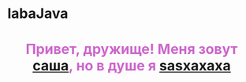 # labaJava
<h1 align="center" style="color: #cd66cc">Привет, дружище! Меня зовут <a href="https://vk.com/sasxaxaxa" target="_blank">саша</a>, но в душе я <a href="https://t.me/sasxaxaxa" target="_blank">sasxaxaxa</a></h1>
<!-- <img src="" height="32"/></h1> -->
<h3 align="center"></h3>
